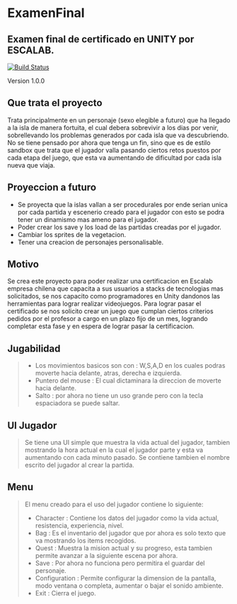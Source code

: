 # ExamenFinal
## Examen final de certificado en UNITY por ESCALAB.

[![Build Status](https://travis-ci.org/joemccann/dillinger.svg?branch=master)](https://travis-ci.org/joemccann/dillinger)

Version 1.0.0

## Que trata el proyecto

Trata principalmente en un personaje (sexo elegible a futuro) que ha llegado a la isla de manera fortuita, el cual debera sobrevivir a
los dias por venir, sobrellevando los problemas generados por cada isla que va descubriendo. 
No se tiene pensado por ahora que tenga un fin, sino que es de estilo sandbox que trata que el jugador valla pasando ciertos retos
puestos por cada etapa del juego, que esta va aumentando de dificultad por cada isla nueva que viaja.

## Proyeccion a futuro

- Se proyecta que la islas vallan a ser procedurales por ende serian unica por cada partida y escenerio creado para el jugador
con esto se podra tener un dinamismo mas ameno para el jugador.
- Poder crear los save y los load de las partidas creadas por el jugador.
- Cambiar los sprites de la vegetacion.
- Tener una creacion de personajes personalisable.

## Motivo

Se crea este proyecto para poder realizar una certificacion en Escalab empresa chilena que capacita a sus usuarios a stacks
de tecnologias mas solicitados, se nos capacito como programadores en Unity dandonos las herramientas para lograr realizar
videojuegos. Para lograr pasar el certificado se nos solicito crear un juego que cumplan ciertos criterios pedidos
por el profesor a cargo en un plazo fijo de un mes, logrando completar esta fase y en espera de lograr pasar la certificacion.

## Jugabilidad

> - Los movimientos basicos son con : W,S,A,D en los cuales podras moverte hacia delante, atras, derecha e izquierda.
> - Puntero del mouse : El cual dictaminara la direccion de moverte hacia delante.
> - Salto : por ahora no tiene un uso grande pero con la tecla espaciadora se puede saltar.

## UI Jugador

> Se tiene una UI simple que muestra la vida actual del jugador, tambien mostrando la hora actual en la cual el jugador
> parte y esta va aumentando con cada minuto pasado.
> Se contiene tambien el nombre escrito del jugador al crear la partida.

## Menu

> El menu creado para el uso del jugador contiene lo siguiente: 
> - Character :  Contiene los datos del jugador como la vida actual, resistencia, experiencia, nivel.
> - Bag : Es el inventario del jugador que por ahora es solo texto que va mostrando los items recogidos.
> - Quest : Muestra la mision actual y su progreso, esta tambien permite avanzar a la siguiente escena por ahora.
> - Save : Por ahora no funciona pero permitira el guardar del personaje.
> - Configuration : Permite configurar la dimension de la pantalla, modo ventana o completa, aumentar o bajar el sonido ambiente.
> - Exit : Cierra el juego.

